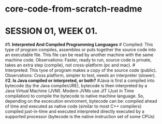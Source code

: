 # core-code-from-scratch-readme
# SESSION 01, WEEK 01.
  #**1. Interpreted And Compiled Programming Languages**
    # Complied: This type of program compiles, assembles or puts together the source code into an executable file. This file       can be read by another machine with the same machine code. Observations: Faster, ready to run, source code is private,       takes an extra step (compile), not cross-platform (pc and mac).
    # Interpreted: This tyoe of program makes a copy of the source code (public). Observations: Cross platform, simpler to        test, needs an interpreter (slower).
  #**2. Is Java compiled or interpreted, or both?**
    #Java is first a compiled into bytecode (by the Java compiler/JRE), bytecode is then interpreted by a Java Virtual            Machine (JVM). Modern JVMs use JIT (Just in Time compilation) to compile the bytecode to native machine language.
     So, depending on the excecution enviroment, bytecode can be:
      compiled ahead of time and executed as native code (similar to most C++ compilers)
      compiled just-in-time and executed
      interpreted
      directly executed by a supported processor (bytecode is the native instruction set of some CPUs)
  
